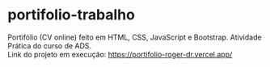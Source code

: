 # portifolio-trabalho
Portifólio (CV online) feito em HTML, CSS, JavaScript e Bootstrap. Atividade Prática do curso de ADS. <br>
Link do projeto em execução: https://portifolio-roger-dr.vercel.app/
